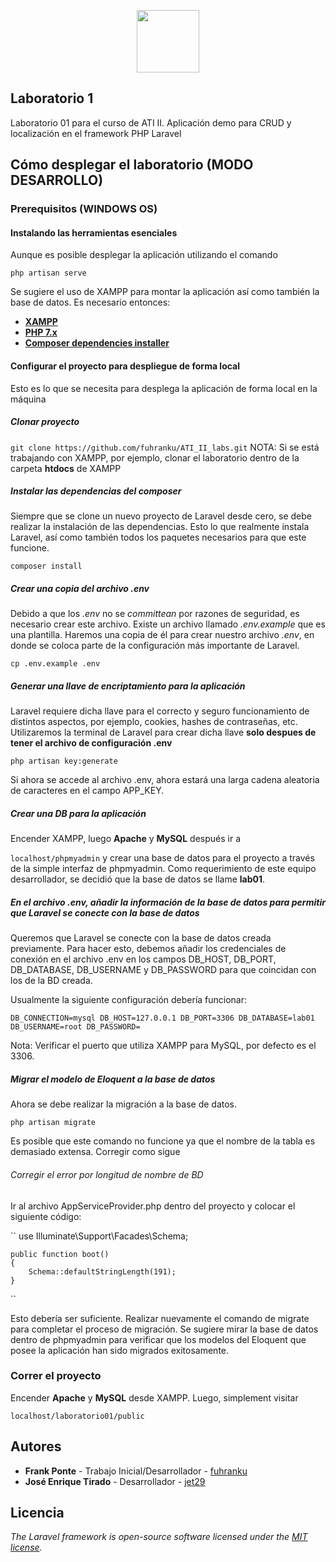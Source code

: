 <p align="center"><img src="http://computacion.ciens.ucv.ve/escueladecomputacion/img/layout_publico/encabezado/logo_ciencias.jpg" width="100"></p>

## Laboratorio 1

Laboratorio 01 para el curso de ATI II. Aplicación demo para CRUD y localización en el framework PHP Laravel

## Cómo desplegar el laboratorio (MODO DESARROLLO)

### Prerequisitos (WINDOWS OS)

#### Instalando las herramientas esenciales
Aunque es posible desplegar la aplicación utilizando el comando

``
php artisan serve
``

Se sugiere el uso de XAMPP para montar la aplicación así como también la base de datos. Es necesario entonces:

- **[XAMPP](https://www.apachefriends.org/es/index.html)**
- **[PHP 7.x](https://windows.php.net/download/)**
- **[Composer dependencies installer](https://getcomposer.org/download/)**

#### Configurar el proyecto para despliegue de forma local
Esto es lo que se necesita para desplega la aplicación de forma local en la máquina

##### Clonar proyecto

``
git clone https://github.com/fuhranku/ATI_II_labs.git
``
NOTA: Si se está trabajando con XAMPP, por ejemplo, clonar el laboratorio dentro de la carpeta **htdocs** de XAMPP

##### Instalar las dependencias del composer
Siempre que se clone un nuevo proyecto de Laravel desde cero, se debe realizar la instalación de las dependencias. Esto lo que realmente instala Laravel, así como también todos los paquetes necesarios para que este funcione.

``
composer install
``

##### Crear una copia del archivo .env
Debido a que los _.env_ no se _committean_ por razones de seguridad, es necesario crear este archivo. Existe un archivo llamado _.env.example_ que es una plantilla. Haremos una copia de él para crear nuestro archivo _.env_, en donde se coloca parte de la configuración más importante de Laravel.

``
cp .env.example .env
``

##### Generar una llave de encriptamiento para la aplicación
Laravel requiere dicha llave para el correcto y seguro funcionamiento de distintos aspectos, por ejemplo, cookies, hashes de contraseñas, etc. Utilizaremos la terminal de Laravel para crear dicha llave **solo despues de tener el archivo de configuración .env**

``
php artisan key:generate
``

Si ahora se accede al archivo .env, ahora estará una larga cadena aleatoria de caracteres en el campo APP_KEY.

##### Crear una DB para la aplicación
Encender XAMPP, luego **Apache** y **MySQL** después ir a

``
localhost/phpmyadmin
``
y crear una base de datos para el proyecto a través de la simple interfaz de phpmyadmin. Como requerimiento de este equipo desarrollador, se decidió que la base de datos se llame **lab01**.

##### En el archivo .env, añadir la información de la base de datos para permitir que Laravel se conecte con la base de datos

Queremos que Laravel se conecte con la base de datos creada previamente. Para hacer esto, debemos añadir los credenciales de conexión en el archivo .env en los campos DB_HOST, DB_PORT, DB_DATABASE, DB_USERNAME y DB_PASSWORD para que coincidan con los de la BD creada. 

Usualmente la siguiente configuración debería funcionar:

``
DB_CONNECTION=mysql
DB_HOST=127.0.0.1
DB_PORT=3306
DB_DATABASE=lab01
DB_USERNAME=root
DB_PASSWORD=
``

Nota: Verificar el puerto que utiliza XAMPP para MySQL, por defecto es el 3306.

##### Migrar el modelo de Eloquent a la base de datos
Ahora se debe realizar la migración a la base de datos.

``
php artisan migrate
``

Es posible que este comando no funcione ya que el nombre de la tabla es demasiado extensa. Corregir como sigue

###### Corregir el error por longitud de nombre de BD
Ir al archivo AppServiceProvider.php dentro del proyecto y colocar el siguiente código:

``
use Illuminate\Support\Facades\Schema;

    public function boot()
    {
        Schema::defaultStringLength(191);
    }
``

Esto debería ser suficiente. Realizar nuevamente el comando de migrate para completar el proceso de migración.
Se sugiere mirar la base de datos dentro de phpmyadmin para verificar que los modelos del Eloquent que posee la aplicación han sido migrados exitosamente.

### Correr el proyecto
Encender **Apache** y **MySQL** desde XAMPP. Luego, simplement visitar

``
localhost/laboratorio01/public
``

## Autores
- **Frank Ponte** - Trabajo Inicial/Desarrollador - [fuhranku](https://github.com/fuhranku)
- **José Enrique Tirado** - Desarrollador - [jet29](https://github.com/jet29)

## Licencia

_The Laravel framework is open-source software licensed under the [MIT license](https://opensource.org/licenses/MIT)._
